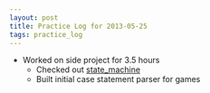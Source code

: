 ```yaml
---
layout: post
title: Practice Log for 2013-05-25
tags: practice_log
---
```


* Worked on side project for 3.5 hours
	* Checked out [state_machine](https://github.com/pluginaweek/state_machine)
	* Built initial case statement parser for games
